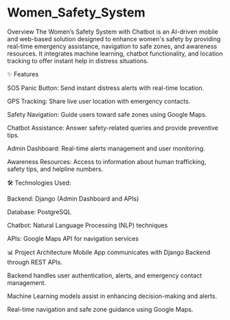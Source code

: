 # Women_Safety_System

Overview
The Women’s Safety System with Chatbot is an AI-driven mobile and web-based solution designed to enhance women's safety by providing real-time emergency assistance, navigation to safe zones, and awareness resources. It integrates machine learning, chatbot functionality, and location tracking to offer instant help in distress situations.

✨ Features

SOS Panic Button: Send instant distress alerts with real-time location.

GPS Tracking: Share live user location with emergency contacts.

Safety Navigation: Guide users toward safe zones using Google Maps.

Chatbot Assistance: Answer safety-related queries and provide preventive tips.

Admin Dashboard: Real-time alerts management and user monitoring.

Awareness Resources: Access to information about human trafficking, safety tips, and helpline numbers.


🛠️ Technologies Used:

Backend: Django (Admin Dashboard and APIs)

Database: PostgreSQL

Chatbot: Natural Language Processing (NLP) techniques

APIs: Google Maps API for navigation services


📊 Project Architecture
Mobile App communicates with Django Backend through REST APIs.

Backend handles user authentication, alerts, and emergency contact management.

Machine Learning models assist in enhancing decision-making and alerts.

Real-time navigation and safe zone guidance using Google Maps.


